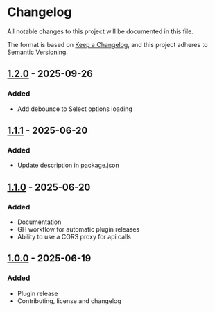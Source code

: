 # Changelog

All notable changes to this project will be documented in this file.

The format is based on [Keep a Changelog](https://keepachangelog.com/en/1.1.0/),
and this project adheres to [Semantic Versioning](https://semver.org/spec/v2.0.0.html).

## [1.2.0] - 2025-09-26
### Added
- Add debounce to Select options loading

## [1.1.1] - 2025-06-20
### Added
- Update description in package.json

## [1.1.0] - 2025-06-20
### Added
- Documentation
- GH workflow for automatic plugin releases
- Ability to use a CORS proxy for api calls

## [1.0.0] - 2025-06-19
### Added
- Plugin release
- Contributing, license and changelog

[1.2.0]: https://github.com/voorhoede/datocms-plugin-foreign-data-selector/compare/v1.1.1...v1.2.0
[1.1.1]: https://github.com/voorhoede/datocms-plugin-foreign-data-selector/compare/v1.1.0...v1.1.1
[1.1.0]: https://github.com/voorhoede/datocms-plugin-foreign-data-selector/compare/v1.0.0...v1.1.0
[1.0.0]: https://github.com/voorhoede/datocms-plugin-foreign-data-selector/compare/be509c8ada9f3c9f9519a6260fffb3e597002f5b...v1.0.0
